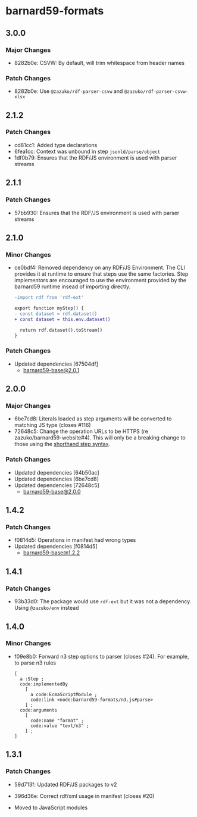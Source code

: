 # barnard59-formats

## 3.0.0

### Major Changes

- 8282b0e: CSVW: By default, will trim whitespace from header names

### Patch Changes

- 8282b0e: Use `@zazuko/rdf-parser-csvw` and `@zazuko/rdf-parser-csvw-xlsx`

## 2.1.2

### Patch Changes

- cd81cc1: Added type declarations
- 6fea1cc: Context was unbound in step `jsonld/parse/object`
- 1df0b79: Ensures that the RDF/JS environment is used with parser streams

## 2.1.1

### Patch Changes

- 57bb930: Ensures that the RDF/JS environment is used with parser streams

## 2.1.0

### Minor Changes

- ce0bdf4: Removed dependency on any RDF/JS Environment. The CLI provides it at runtime to ensure that steps
  use the same factories. Step implementors are encouraged to use the environment provided by the
  barnard59 runtime insead of importing directly.

  ```diff
  -import rdf from 'rdf-ext'

  export function myStep() {
  - const dataset = rdf.dataset()
  + const dataset = this.env.dataset()

    return rdf.dataset().toStream()
  }
  ```

### Patch Changes

- Updated dependencies [67504df]
  - barnard59-base@2.0.1

## 2.0.0

### Major Changes

- 6be7cd8: Literals loaded as step arguments will be converted to matching JS type (closes #116)
- 72648c5: Change the operation URLs to be HTTPS (re zazuko/barnard59-website#4).
  This will only be a breaking change to those using the [shorthand step syntax](https://data-centric.zazuko.com/docs/workflows/explanations/simplified-syntax).

### Patch Changes

- Updated dependencies [64b50ac]
- Updated dependencies [6be7cd8]
- Updated dependencies [72648c5]
  - barnard59-base@2.0.0

## 1.4.2

### Patch Changes

- f0814d5: Operations in manifest had wrong types
- Updated dependencies [f0814d5]
  - barnard59-base@1.2.2

## 1.4.1

### Patch Changes

- 93b33d0: The package would use `rdf-ext` but it was not a dependency. Using `@zazuko/env` instead

## 1.4.0

### Minor Changes

- f09e8b0: Forward n3 step options to parser (closes #24). For example, to parse n3 rules

  ```turtle
  [
    a :Step ;
    code:implementedBy
      [
        a code:EcmaScriptModule ;
        code:link <node:barnard59-formats/n3.js#parse>
      ] ;
    code:arguments
      [
        code:name "format" ;
        code:value "text/n3" ;
      ] ;
  ]
  ```

## 1.3.1

### Patch Changes

- 59d713f: Updated RDF/JS packages to v2
- 396d36e: Correct rdf/xml usage in manifest (closes #20)

- Moved to JavaScript modules
